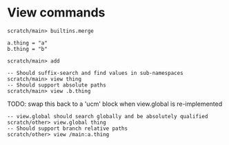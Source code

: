 # View commands

```ucm:hide
scratch/main> builtins.merge
```

```unison:hide
a.thing = "a"
b.thing = "b"
```

```ucm:hide
scratch/main> add
```

```ucm
-- Should suffix-search and find values in sub-namespaces
scratch/main> view thing
-- Should support absolute paths
scratch/main> view .b.thing
```


TODO: swap this back to a 'ucm' block when view.global is re-implemented

```
-- view.global should search globally and be absolutely qualified
scratch/other> view.global thing
-- Should support branch relative paths
scratch/other> view /main:a.thing
```
